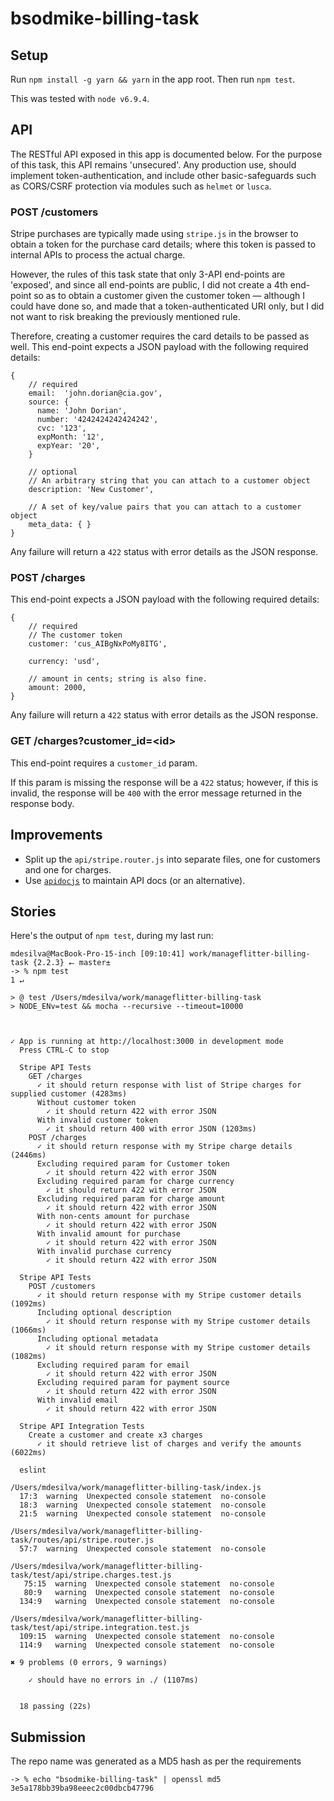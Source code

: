 # bsodmike-billing-task

## Setup

Run `npm install -g yarn && yarn` in the app root.  Then run `npm test`.

This was tested with `node v6.9.4`.

## API

The RESTful API exposed in this app is documented below.  For the purpose of this task, this API remains 'unsecured'.  Any production use, should implement token-authentication, and include other basic-safeguards such as CORS/CSRF protection via modules such as `helmet` or `lusca`.

### POST /customers
Stripe purchases are typically made using `stripe.js` in the browser to obtain a token for the purchase card details; where this token is passed to internal APIs to process the actual charge.

However, the rules of this task state that only 3-API end-points are 'exposed', and since all end-points are public, I did not create a 4th end-point so as to obtain a customer given the customer token &mdash; although I could have done so, and made that a token-authenticated URI only, but I did not want to risk breaking the previously mentioned rule.

Therefore, creating a customer requires the card details to be passed as well.  This end-point expects a JSON payload with the following required details:

```
{
    // required
    email:  'john.dorian@cia.gov',
    source: {
      name: 'John Dorian',
      number: '4242424242424242',
      cvc: '123',
      expMonth: '12',
      expYear: '20',
    }

    // optional
    // An arbitrary string that you can attach to a customer object
    description: 'New Customer',

    // A set of key/value pairs that you can attach to a customer object
    meta_data: { }
}
```

Any failure will return a `422` status with error details as the JSON response.

### POST /charges

This end-point expects a JSON payload with the following required details:

```
{
    // required
    // The customer token
    customer: 'cus_AIBgNxPoMy8ITG',

    currency: 'usd',

    // amount in cents; string is also fine.
    amount: 2000,
}
```

Any failure will return a `422` status with error details as the JSON response.

### GET /charges?customer_id=\<id\>

This end-point requires a `customer_id` param.

If this param is missing the response will be a `422` status; however, if this is invalid, the response will be `400` with the error message returned in the response body.

## Improvements

* Split up the `api/stripe.router.js` into separate files, one for customers and one for charges.
* Use [`apidocjs`](http://apidocjs.com/) to maintain API docs (or an alternative).

## Stories

Here's the output of `npm test`, during my last run:

```
mdesilva@MacBook-Pro-15-inch [09:10:41] work/manageflitter-billing-task {2.2.3} ⭠ master±
-> % npm test                                                                                        1 ↵

> @ test /Users/mdesilva/work/manageflitter-billing-task
> NODE_ENv=test && mocha --recursive --timeout=10000



✓ App is running at http://localhost:3000 in development mode
  Press CTRL-C to stop

  Stripe API Tests
    GET /charges
      ✓ it should return response with list of Stripe charges for supplied customer (4283ms)
      Without customer token
        ✓ it should return 422 with error JSON
      With invalid customer token
        ✓ it should return 400 with error JSON (1203ms)
    POST /charges
      ✓ it should return response with my Stripe charge details (2446ms)
      Excluding required param for Customer token
        ✓ it should return 422 with error JSON
      Excluding required param for charge currency
        ✓ it should return 422 with error JSON
      Excluding required param for charge amount
        ✓ it should return 422 with error JSON
      With non-cents amount for purchase
        ✓ it should return 422 with error JSON
      With invalid amount for purchase
        ✓ it should return 422 with error JSON
      With invalid purchase currency
        ✓ it should return 422 with error JSON

  Stripe API Tests
    POST /customers
      ✓ it should return response with my Stripe customer details (1092ms)
      Including optional description
        ✓ it should return response with my Stripe customer details (1066ms)
      Including optional metadata
        ✓ it should return response with my Stripe customer details (1082ms)
      Excluding required param for email
        ✓ it should return 422 with error JSON
      Excluding required param for payment source
        ✓ it should return 422 with error JSON
      With invalid email
        ✓ it should return 422 with error JSON

  Stripe API Integration Tests
    Create a customer and create x3 charges
      ✓ it should retrieve list of charges and verify the amounts (6022ms)

  eslint

/Users/mdesilva/work/manageflitter-billing-task/index.js
  17:3  warning  Unexpected console statement  no-console
  18:3  warning  Unexpected console statement  no-console
  21:5  warning  Unexpected console statement  no-console

/Users/mdesilva/work/manageflitter-billing-task/routes/api/stripe.router.js
  57:7  warning  Unexpected console statement  no-console

/Users/mdesilva/work/manageflitter-billing-task/test/api/stripe.charges.test.js
   75:15  warning  Unexpected console statement  no-console
   80:9   warning  Unexpected console statement  no-console
  134:9   warning  Unexpected console statement  no-console

/Users/mdesilva/work/manageflitter-billing-task/test/api/stripe.integration.test.js
  109:15  warning  Unexpected console statement  no-console
  114:9   warning  Unexpected console statement  no-console

✖ 9 problems (0 errors, 9 warnings)

    ✓ should have no errors in ./ (1107ms)


  18 passing (22s)
```

## Submission

The repo name was generated as a MD5 hash as per the requirements

```
-> % echo "bsodmike-billing-task" | openssl md5
3e5a178bb39ba98eeec2c00dbcb47796
```
